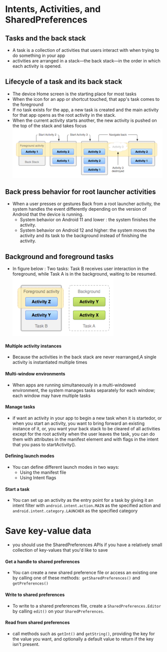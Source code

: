 # Intents, Activities, and SharedPreferences

## Tasks and the back stack

* A task is a collection of activities that users interact with when trying to do something in your app
* activities are arranged in a stack—the back stack—in the order in which each activity is opened. 

## Lifecycle of a task and its back stack
* The device Home screen is the starting place for most tasks
* When the icon for an app or shortcut touched, that app's task comes to the foreground
* If no task exists for the app, a new task is created and the main activity for that app opens as the root activity in the stack.
* When the current activity starts another, the new activity is pushed on the top of the stack and takes focus
![back stack ](./images/backstack.png)

## Back press behavior for root launcher activities
* When a user presses or gestures Back from a root launcher activity, the system handles the event differently depending on the version of Android that the device is running.
    * System behavior on Android 11 and lower : the system finishes the activity.
    * System behavior on Android 12 and higher: the system moves the activity and its task to the background instead of finishing the activity.

## Background and foreground tasks
* In figure below : Two tasks: Task B receives user interaction in the foreground, while Task A is in the background, waiting to be resumed.
![two tasks  ](./images/2tasks.png)

#### Multiple activity instances
* Because the activities in the back stack are never rearranged,A single activity is instantiated multiple times

#### Multi-window environments
* When apps are running simultaneously in a multi-windowed environment, the system manages tasks separately for each window; each window may have multiple tasks

#### Manage tasks
* if want an activity in your app to begin a new task when it is startedor, or when you start an activity, you want to bring forward an existing instance of it, or, you want your back stack to be cleared of all activities except for the root activity when the user leaves the task, you can do them with attributes in the <activity> manifest element and with flags in the intent that you pass to startActivity().

#### Defining launch modes
* You can define different launch modes in two ways:
    * Using the manifest file
    * Using Intent flags

#### Start a task
* You can set up an activity as the entry point for a task by giving it an intent filter with `android.intent.action.MAIN` as the specified action and `android.intent.category.LAUNCHER` as the specified category

# Save key-value data 
* you should use the SharedPreferences APIs if you have a relatively small collection of key-values that you'd like to save

#### Get a handle to shared preferences
* You can create a new shared preference file or access an existing one by calling one of these methods:` getSharedPreferences()`
and `getPreferences()`

#### Write to shared preferences
* To write to a shared preferences file, create a `SharedPreferences.Editor` by calling `edit()` on your `SharedPreferences`.

#### Read from shared preferences
*  call methods such as `getInt()` and `getString()`, providing the key for the value you want, and optionally a default value to return if the key isn't present.